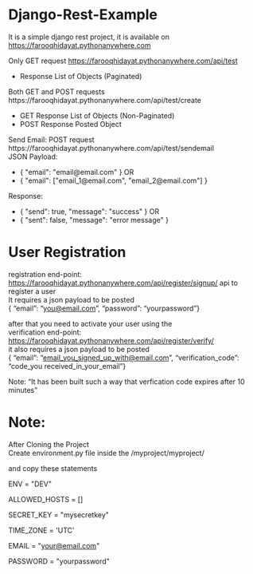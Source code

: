 # Django-Rest-Example

It is a simple django rest project, it is available on https://farooqhidayat.pythonanywhere.com <br/>

Only GET request https://farooqhidayat.pythonanywhere.com/api/test <br/>
<ul>
  <li>Response List of Objects (Paginated)</li>
</ul>
Both GET and POST requests https://farooqhidayat.pythonanywhere.com/api/test/create <br/>
<ul>
  <li>GET Response List of Objects (Non-Paginated) </li>
  <li>POST Response Posted Object</li>
</ul>
Send Email: POST request https://farooqhidayat.pythonanywhere.com/api/test/sendemail <br/> 
JSON Payload: 
<ul>
  <li>{ "email": "email@email.com" } OR</l1> 
  <li>{ "email": ["email_1@email.com", "email_2@email.com"] } </li>
</ul>
Response: 
<ul>
  <li>{ "send": true, "message": "success" } OR</li> 
  <li>{ "sent": false, "message": "error message" } </li>
</ul>

# User Registration 

registration end-point: https://farooqhidayat.pythonanywhere.com/api/register/signup/ api to register a user </br>
It requires a json payload to be posted </br>
{ “email”: “you@email.com”, “password”: “yourpassword”}

after that you need to activate your user using the </br>
verification end-point: https://farooqhidayat.pythonanywhere.com/api/register/verify/ </br>
it also requires a json payload to be posted </br>
{ “email”: “email_you_signed_up_with@email.com”, “verification_code”: “code_you received_in_your_email”}

Note: “It has been built such a way that verfication code expires after 10 minutes”

# Note:
After Cloning the Project <br/>
Create environment.py file inside the /myproject/myproject/ <br/>

and copy these statements <br/>

ENV = "DEV" <br/>

ALLOWED_HOSTS = [] <br/>

SECRET_KEY = "mysecretkey" <br/>

TIME_ZONE = 'UTC' <br/>

EMAIL = "your@email.com"

PASSWORD = "yourpassword"

